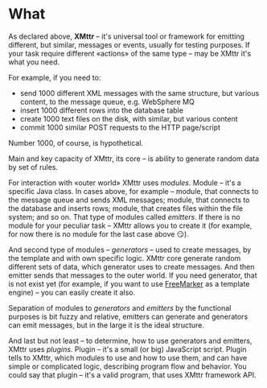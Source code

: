 # What

As declared above, **XMttr** – it's universal tool or framework for emitting different, but similar, messages or events, usually for testing purposes. If your task require different «actions» of the same type – may be XMttr it's what you need.

For example, if you need to:

 * send 1000 different XML messages with the same structure, but various content, to the message queue, e.g. WebSphere MQ
 * insert 1000 different rows into the database table
 * create 1000 text files on the disk, with similar, but various content
 * commit 1000 similar POST requests to the HTTP page/script

Number 1000, of course, is hypothetical.

Main and key capacity of XMttr, its core – is ability to generate random data by set of rules.

For interaction with «outer world» XMttr uses *modules*. Module – it's a specific Java class. In cases above, for example – module, that connects to the message queue and sends XML messages; module, that connects to the database and inserts rows; module, that creates files within the file system; and so on. That type of modules called *emitters*. If there is no module for your peculiar task – XMttr allows you to create it (for example, for now there is no module for the last case above :smirk:).

And second type of modules – *generators* – used to create messages, by the template and with own specific logic. XMttr core generate random different sets of data, which generator uses to create messages. And then emitter sends that messages to the outer world. If you need generator, that is not exist yet (for example, if you want to use [FreeMarker](http://freemarker.org/) as a template engine) – you can easily create it also.

Separation of modules to *generators* and *emitters* by the functional purposes is bit fuzzy and relative, emitters can generate and generators can emit messages, but in the large it is the ideal structure.

And last but not least – to determine, how to use generators and emitters, XMttr uses *plugins*. Plugin – it's a small (or big) JavaScript script. Plugin tells to XMttr, which modules to use and how to use them, and can have simple or complicated logic, describing program flow and behavior. You could say that plugin – it's a valid program, that uses XMttr framework API.
